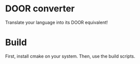 # DOOR converter
Translate your language into its DOOR equivalent!
# Build
First, install cmake on your system. Then, use the build scripts.
